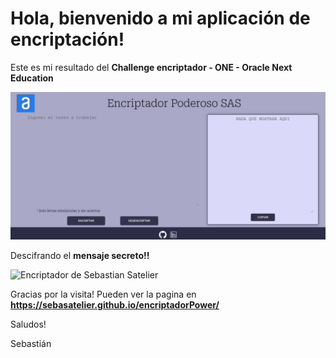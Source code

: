 # Hola, bienvenido a mi aplicación de encriptación!

Este es mi resultado del **Challenge encriptador - ONE - Oracle Next Education**

![Encriptador de Sebastian Satelier](./imagenes/gif-encriptador.gif)


Descifrando el  **mensaje secreto!!**

![Encriptador de Sebastian Satelier](./imagenes/encriptador2gif.gif)

Gracias por la visita! Pueden ver la pagina en **https://sebasatelier.github.io/encriptadorPower/**

Saludos! 

Sebastián
